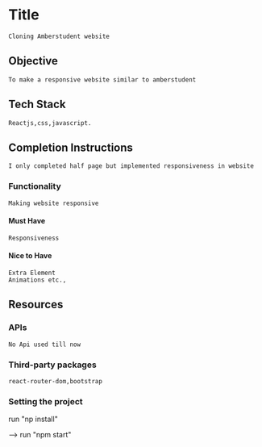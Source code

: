 # Title

    Cloning Amberstudent website 

## Objective

    To make a responsive website similar to amberstudent

## Tech Stack

    Reactjs,css,javascript.

## Completion Instructions
    I only completed half page but implemented responsiveness in website

### Functionality
    Making website responsive

#### Must Have

    Responsiveness

#### Nice to Have

    Extra Element 
    Animations etc.,
    

## Resources

### APIs

    No Api used till now

### Third-party packages

    react-router-dom,bootstrap

### Setting the project

run "np install"

--> run "npm start"
